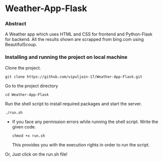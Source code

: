 # Weather-App-Flask
### Abstract
A Weather app which uses HTML and CSS for frontend and Python-Flask for backend. All the results shown are scrapped from bing.com using BeautifulScoup.

### Installing and running the project on local machine

Clone the project.
```
git clone https://github.com/vipuljain-17/Weather-App-Flask.git
```
Go to the project directory
```
cd Weather-App-Flask
```
Run the shell script to install required packages and start the server.
```
./run.sh
```

- If you face any permission errors while running the shell script. Write the given code.
  ```
  chmod +x run.sh
  ```
  This provides you with the execution rights in order to run the script.


Or, Just click on the run.sh file!
